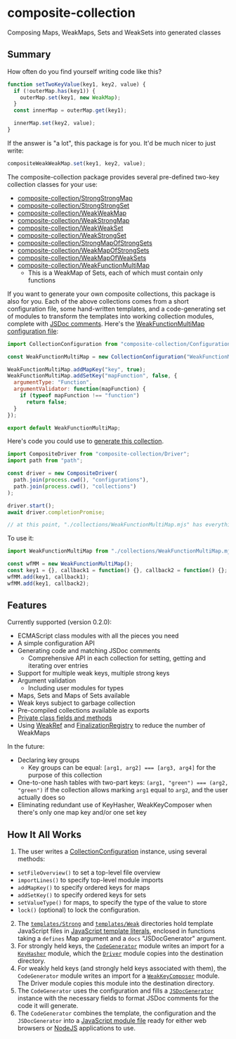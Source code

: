 # composite-collection
Composing Maps, WeakMaps, Sets and WeakSets into generated classes

## Summary
How often do you find yourself writing code like this?
```javascript
function setTwoKeyValue(key1, key2, value) {
  if (!outerMap.has(key1)) {
    outerMap.set(key1, new WeakMap);
  }
  const innerMap = outerMap.get(key1);

  innerMap.set(key2, value);
}
```

If the answer is "a lot", this package is for you.  It'd be much nicer to just write:
```javascript
compositeWeakWeakMap.set(key1, key2, value);
```

The composite-collection package provides several pre-defined two-key collection classes for your use:

- [composite-collection/StrongStrongMap](exports/StrongStrongMap.mjs)
- [composite-collection/StrongStrongSet](exports/StrongStrongSet.mjs)
- [composite-collection/WeakWeakMap](exports/WeakWeakMap.mjs)
- [composite-collection/WeakStrongMap](exports/WeakStrongMap.mjs)
- [composite-collection/WeakWeakSet](exports/WeakWeakSet.mjs)
- [composite-collection/WeakStrongSet](exports/WeakStrongSet.mjs)
- [composite-collection/StrongMapOfStrongSets](exports/StrongMapOfStrongSets.mjs)
- [composite-collection/WeakMapOfStrongSets](exports/WeakMapOfStrongSets.mjs)
- [composite-collection/WeakMapOfWeakSets](exports/WeakMapOfWeakSets.mjs)
- [composite-collection/WeakFunctionMultiMap](exports/WeakFunctionMultiMap.mjs)
  - This is a WeakMap of Sets, each of which must contain only functions

If you want to generate your own composite collections, this package is also for you.  Each of the above collections comes from a short configuration file, some hand-written templates, and a code-generating set of modules to transform the templates into working collection modules, complete with [JSDoc comments](https://jsdoc.app/).  Here's the [WeakFunctionMultiMap configuration file](source/exports/WeakFunctionMultiMap.mjs):

```javascript
import CollectionConfiguration from "composite-collection/Configuration";

const WeakFunctionMultiMap = new CollectionConfiguration("WeakFunctionMultiMap", "WeakMap", "Set");

WeakFunctionMultiMap.addMapKey("key", true);
WeakFunctionMultiMap.addSetKey("mapFunction", false, {
  argumentType: "Function",
  argumentValidator: function(mapFunction) {
    if (typeof mapFunction !== "function")
      return false;
  }
});

export default WeakFunctionMultiMap;
```

Here's code you could use to [generate this collection](spec/integration/fixtures/Driver/test.mjs).
```javascript
import CompositeDriver from "composite-collection/Driver";
import path from "path";

const driver = new CompositeDriver(
  path.join(process.cwd(), "configurations"),
  path.join(process.cwd(), "collections")
);

driver.start();
await driver.completionPromise;

// at this point, "./collections/WeakFunctionMultiMap.mjs" has everything you need
```

To use it:
```javascript
import WeakFunctionMultiMap from "./collections/WeakFunctionMultiMap.mjs";

const wfMM = new WeakFunctionMultiMap();
const key1 = {}, callback1 = function() {}, callback2 = function() {};
wfMM.add(key1, callback1);
wfMM.add(key1, callback2);
```

## Features

Currently supported (version 0.2.0):
- ECMAScript class modules with all the pieces you need
- A simple configuration API
- Generating code and matching JSDoc comments
  - Comprehensive API in each collection for setting, getting and iterating over entries
- Support for multiple weak keys, multiple strong keys
- Argument validation
  - Including user modules for types
- Maps, Sets and Maps of Sets available
- Weak keys subject to garbage collection
- Pre-compiled collections available as exports
- [Private class fields and methods](https://developer.mozilla.org/en-US/docs/Web/JavaScript/Reference/Classes/Private_class_fields)
- Using [WeakRef](https://developer.mozilla.org/en-US/docs/Web/JavaScript/Reference/Global_Objects/WeakRef) and [FinalizationRegistry](https://developer.mozilla.org/en-US/docs/Web/JavaScript/Reference/Global_Objects/FinalizationRegistry) to reduce the number of WeakMaps

In the future:
- Declaring key groups
  - Key groups can be equal: `[arg1, arg2] === [arg3, arg4]` for the purpose of this collection
- One-to-one hash tables with two-part keys:  `(arg1, "green") === (arg2, "green")` if the collection allows marking `arg1` equal to `arg2`, and the user actually does so
- Eliminating redundant use of KeyHasher, WeakKeyComposer when there's only one map key and/or one set key

## How It All Works

1. The user writes a [CollectionConfiguration](source/CollectionConfiguration.mjs) instance, using several methods:
  - `setFileOverview()` to set a top-level file overview
  - `importLines()` to specify top-level module imports
  - `addMapKey()` to specify ordered keys for maps
  - `addSetKey()` to specify ordered keys for sets
  - `setValueType()` for maps, to specify the type of the value to store
  - `lock()` (optional) to lock the configuration.
2. The [`templates/Strong`](templates/Strong) and [`templates/Weak`](templates/Weak) directories hold template JavaScript files in [JavaScript template literals](https://developer.mozilla.org/en-US/docs/Web/JavaScript/Reference/Template_literals), enclosed in functions taking a `defines` Map argument and a `docs` "JSDocGenerator" argument.
1. For strongly held keys, the [`CodeGenerator`](source/CodeGenerator.mjs) module writes an import for a [`KeyHasher`](source/exports/keys/Hasher.mjs) module, which the [`Driver`](source/Driver.mjs) module copies into the destination directory.
1. For weakly held keys (and strongly held keys associated with them), the `CodeGenerator` module writes an import for a [`WeakKeyComposer`](exports/keys/Composite.mjs) module.  The Driver module copies this module into the destination directory.
1. The `CodeGenerator` uses the configuration and fills a [`JSDocGenerator`](source/JSDocGenerator.mjs) instance with the necessary fields to format JSDoc comments for the code it will generate.
1. The `CodeGenerator` combines the template, the configuration and the `JSDocGenerator` into a [JavaScript module file](https://developer.mozilla.org/en-US/docs/Web/JavaScript/Guide/Modules) ready for either web browsers or [NodeJS](https://www.nodejs.org) applications to use.

